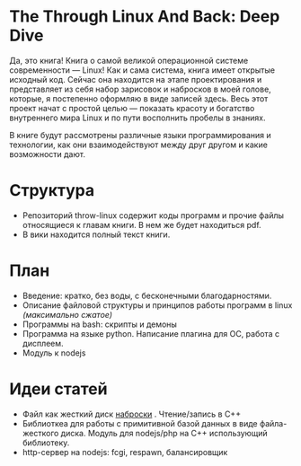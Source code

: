 # The Through Linux And Back: Deep Dive

Да, это книга! Книга о самой великой операционной системе современности — Linux! Как и сама система, книга имеет открытые исходный код. Сейчас она находится на этапе проектирования и представляет из себя набор зарисовок и набросков в моей голове, которые, я постепенно оформляю в виде записей здесь. Весь этот проект начат с простой целью — показать красоту и богатство внутреннего мира Linux и по пути восполнить пробелы в знаниях.

В книге будут рассмотрены различные языки программирования и технологии, как они взаимодействуют между друг другом и какие возможности дают.

# Структура

* Репозиторий throw-linux содержит коды программ и прочие файлы относящиеся к главам книги. В нем же будет находиться pdf.
* В вики находится полный текст книги.

# План

* Введение: кратко, без воды, с бесконечными благодарностями.
* Описание файловой структуры и принципов работы программ в linux _(максимально сжатое)_
* Программы на bash: скрипты и демоны
* Программа на языке python. Написание плагина для ОС, работа с дисплеем.
* Модуль к nodejs

# Идеи статей

* Файл как жесткий диск [наброски](https://github.com/rumkin/throw-linux/wiki/File-as-hard-drive) . Чтение/запись в C++
* Библиоткеа для работы с примитивной базой данных в виде файла-жесткого диска. Модуль для nodejs/php на C++ использующий библиотеку.
* http-сервер на nodejs: fcgi, respawn, балансировщик



